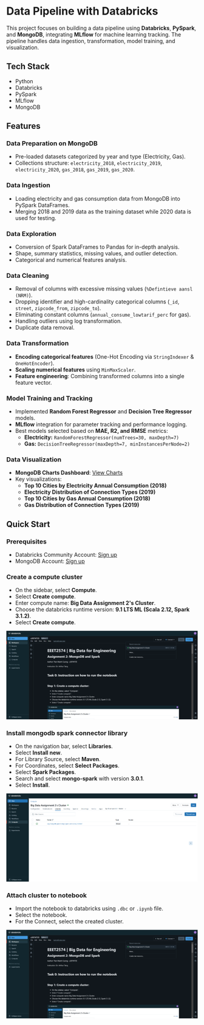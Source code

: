# Data Pipeline with Databricks  

This project focuses on building a data pipeline using **Databricks**, **PySpark**, and **MongoDB**, integrating **MLflow** for machine learning tracking. The pipeline handles data ingestion, transformation, model training, and visualization.

## Tech Stack  

- Python  
- Databricks  
- PySpark  
- MLflow
- MongoDB  

## Features  

### Data Preparation on MongoDB  
- Pre-loaded datasets categorized by year and type (Electricity, Gas).
- Collections structure: `electricity_2018`, `electricity_2019`, `electricity_2020`, `gas_2018`, `gas_2019`, `gas_2020`.

### Data Ingestion  
- Loading electricity and gas consumption data from MongoDB into PySpark DataFrames.
- Merging 2018 and 2019 data as the training dataset while 2020 data is used for testing.

### Data Exploration  
- Conversion of Spark DataFrames to Pandas for in-depth analysis.
- Shape, summary statistics, missing values, and outlier detection.
- Categorical and numerical features analysis.

### Data Cleaning  
- Removal of columns with excessive missing values (`%Defintieve aansl (NRM)`).
- Dropping identifier and high-cardinality categorical columns (`_id`, `street`, `zipcode_from`, `zipcode_to`).
- Eliminating constant columns (`annual_consume_lowtarif_perc` for gas).
- Handling outliers using log transformation.
- Duplicate data removal.

### Data Transformation  
- **Encoding categorical features** (One-Hot Encoding via `StringIndexer` & `OneHotEncoder`).
- **Scaling numerical features** using `MinMaxScaler`.
- **Feature engineering**: Combining transformed columns into a single feature vector.

### Model Training and Tracking  
- Implemented **Random Forest Regressor** and **Decision Tree Regressor** models.
- **MLflow** integration for parameter tracking and performance logging.
- Best models selected based on **MAE, R2, and RMSE** metrics:
  - **Electricity:** `RandomForestRegressor(numTrees=30, maxDepth=7)`
  - **Gas:** `DecisionTreeRegressor(maxDepth=7, minInstancesPerNode=2)`

### Data Visualization  
- **MongoDB Charts Dashboard**: [View Charts](https://charts.mongodb.com/charts-bigdataasm2-szigrao/public/dashboards/67724c59-0c78-4054-8e6b-1061df46332b)  
- Key visualizations:
  - **Top 10 Cities by Electricity Annual Consumption (2018)**
  - **Electricity Distribution of Connection Types (2019)**
  - **Top 10 Cities by Gas Annual Consumption (2018)**
  - **Gas Distribution of Connection Types (2019)**

## Quick Start

### Prerequisites

- Databricks Community Account: [Sign up](https://community.cloud.databricks.com)
- MongoDB Account: [Sign up](https://account.mongodb.com/account/login)

### Create a compute cluster

- On the sidebar, select **Compute**.
- Select **Create compute**.
- Enter compute name: **Big Data Assignment 2's Cluster**.
- Choose the databricks runtime version: **9.1 LTS ML (Scala 2.12, Spark 3.1.2)**.
- Select **Create compute**.

![task0-create-cluster.png](https://github.com/tom474/data_pipeline_with_databricks/blob/main/assets/task0-attach-cluster.png?raw=true)

### Install mongodb spark connector library
- On the navigation bar, select **Libraries**.
- Select **Install new**.
- For Library Source, select **Maven**.
- For Coordinates, select **Select Packages**.
- Select **Spark Packages**.
- Search and select **mongo-spark** with version **3.0.1**.
- Select **Install**.

![task0-install-library.png](https://github.com/tom474/data_pipeline_with_databricks/blob/main/assets/task0-install-library.png?raw=true)

### Attach cluster to notebook
- Import the notebook to databricks using `.dbc` or `.ipynb` file.
- Select the notebook.
- For the Connect, select the created cluster.

![task0-attach-cluster.png](https://github.com/tom474/data_pipeline_with_databricks/blob/main/assets/task0-attach-cluster.png?raw=true)
